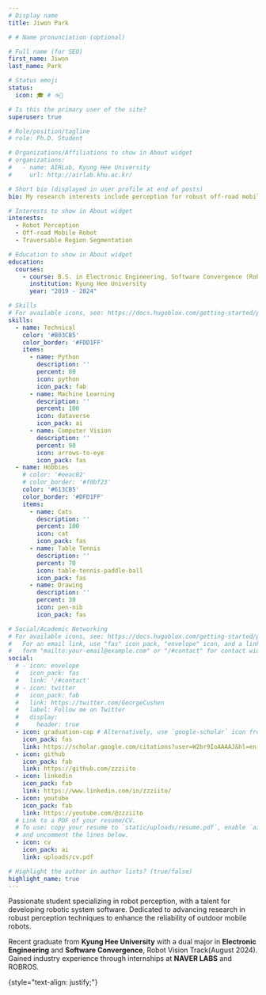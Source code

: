 ```yaml
---
# Display name
title: Jiwon Park

# # Name pronunciation (optional) 

# Full name (for SEO)
first_name: Jiwon
last_name: Park

# Status emoji
status:
  icon: 🎓 # ☕️🏫

# Is this the primary user of the site?
superuser: true

# Role/position/tagline
# role: Ph.D. Student

# Organizations/Affiliations to show in About widget
# organizations:
#   - name: AIRLab, Kyung Hee University
#     url: http://airlab.khu.ac.kr/

# Short bio (displayed in user profile at end of posts)
bio: My research interests include perception for robust off-road mobile robot

# Interests to show in About widget
interests:
  - Robot Perception
  - Off-road Mobile Robot
  - Traversable Region Segmentation

# Education to show in About widget
education:
  courses:
    - course: B.S. in Electronic Engineering, Software Convergence (Robot Vision Track)
      institution: Kyung Hee University
      year: "2019 - 2024"

# Skills
# For available icons, see: https://docs.hugoblox.com/getting-started/page-builder/#icons
skills:
  - name: Technical
    color: '#B03CB5'
    color_border: '#FDD1FF'
    items:
      - name: Python
        description: ''
        percent: 80
        icon: python
        icon_pack: fab
      - name: Machine Learning
        description: ''
        percent: 100
        icon: dataverse
        icon_pack: ai
      - name: Computer Vision
        description: ''
        percent: 90
        icon: arrows-to-eye
        icon_pack: fas
  - name: Hobbies
    # color: '#eeac02'
    # color_border: '#f0bf23'
    color: '#613CB5'
    color_border: '#DFD1FF'
    items:
      - name: Cats
        description: ''
        percent: 100
        icon: cat
        icon_pack: fas
      - name: Table Tennis
        description: ''
        percent: 70
        icon: table-tennis-paddle-ball
        icon_pack: fas
      - name: Drawing
        description: ''
        percent: 30
        icon: pen-nib
        icon_pack: fas

# Social/Academic Networking
# For available icons, see: https://docs.hugoblox.com/getting-started/page-builder/#icons
#   For an email link, use "fas" icon pack, "envelope" icon, and a link in the
#   form "mailto:your-email@example.com" or "/#contact" for contact widget.
social:
  # - icon: envelope
  #   icon_pack: fas
  #   link: '/#contact'
  # - icon: twitter
  #   icon_pack: fab
  #   link: https://twitter.com/GeorgeCushen
  #   label: Follow me on Twitter
  #   display:
  #     header: true
  - icon: graduation-cap # Alternatively, use `google-scholar` icon from `ai` icon pack
    icon_pack: fas
    link: https://scholar.google.com/citations?user=W2br9IoAAAAJ&hl=en
  - icon: github
    icon_pack: fab
    link: https://github.com/zzziito
  - icon: linkedin
    icon_pack: fab
    link: https://www.linkedin.com/in/zzziito/
  - icon: youtube
    icon_pack: fab
    link: https://youtube.com/@zzziito
  # Link to a PDF of your resume/CV.
  # To use: copy your resume to `static/uploads/resume.pdf`, enable `ai` icons in `params.yaml`,
  # and uncomment the lines below.
  - icon: cv 
    icon_pack: ai
    link: uploads/cv.pdf

# Highlight the author in author lists? (true/false)
highlight_name: true
---
```


Passionate student specializing in robot perception, with a talent for developing robotic system software. Dedicated to advancing research in robust perception techniques to enhance the reliability of outdoor mobile robots.

Recent graduate from **Kyung Hee University** with a dual major in **Electronic Engineering** and **Software Convergence**, Robot Vision Track(August 2024). 
Gained industry experience through internships at **NAVER LABS** and ROBROS. 


{style="text-align: justify;"}
